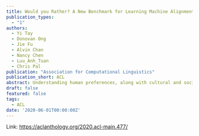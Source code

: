 ```yaml
---
title: Would you Rather? A New Benchmark for Learning Machine Alignment with Cultural Values and Social Preferences
publication_types:
  - "1"
authors:
  - Yi Tay
  - Donovan Ong
  - Jie Fu
  - Alvin Chan
  - Nancy Chen
  - Luu_Anh_Tuan
  - Chris Pal
publication: "Association for Computational Linguistics"
publication_short: ACL
abstract: Understanding human preferences, along with cultural and social nuances, lives at the heart of natural language understanding. Concretely, we present a new task and corpus for learning alignments between machine and human preferences. Our newly introduced problem is concerned with predicting the preferable options from two sentences describing scenarios that may involve social and cultural situations. Our problem is framed as a natural language inference task with crowd-sourced preference votes by human players, obtained from a gamified voting platform. We benchmark several state-of-the-art neural models, along with BERT and friends on this task. Our experimental results show that current state-of-the-art NLP models still leave much room for improvement.
draft: false
featured: false
tags:
  - ACL
date: '2020-06-01T00:00:00Z'
---
```

Link: https://aclanthology.org/2020.acl-main.477/